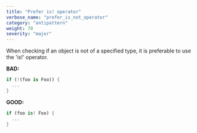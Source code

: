 ```yaml
---
title: "Prefer is! operator"
verbose_name: "prefer_is_not_operator"
category: "antipattern"
weight: 70
severity: "major"
---
```

When checking if an object is not of a specified type, it is preferable to use the 'is!' operator.

**BAD:**
```dart
if (!(foo is Foo)) {
  ...
}
```

**GOOD:**
```dart
if (foo is! Foo) {
  ...
}
```


